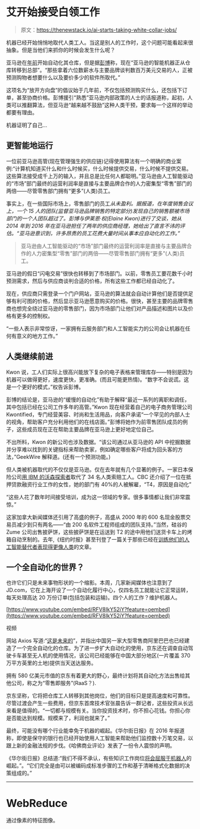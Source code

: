 # 艾开始接受白领工作

> 原文：<https://thenewstack.io/ai-starts-taking-white-collar-jobs/>

机器已经开始悄悄地取代人类工人。当这是别人的工作时，这个问题可能看起来很抽象。但是当他们来抓你的时候会发生什么呢？

亚马逊在[年前](https://thenewstack.io/amazons-amazing-army-robots/)开始自动化其仓库，但是据[彭博](https://www.bloomberg.com/news/articles/2018-06-13/amazon-s-clever-machines-are-moving-from-the-warehouse-to-headquarters)称，现在“亚马逊的智能机器正从仓库转移到总部”。“那些拿着六位数薪水与主要品牌谈判数百万美元交易的人，正被预测购物者想要什么以及要价多少的软件所取代。”

这项名为“放开方向盘”的倡议始于几年前，不仅包括预测购买什么，还包括下订单，甚至协商价格。彭博援引“熟悉”亚马逊内部政策的人士的话报道称，起初，人类可以推翻算法，但亚马逊“越来越不鼓励”这种人类干预，要求每一个这样的举动都要有理由。

机器证明了自己…

## 更智能地运行

一位前亚马逊高管(现在管理强生的供应链)记得使用算法有一个明确的商业案例:“计算机知道买什么和什么时候买，什么时候提供交易，什么时候不提供交易。这些算法接受成千上万的输入，并且总是比任何人都聪明。”亚马逊由人工智能驱动的“市场”部门最终的运营利润率是直接与主要品牌合作的人力密集型“零售”部门的两倍——尽管零售部门拥有“更多”(人类)员工。

事实上，在一些国际市场上，零售部门的员工*从未盈利。据报道，在年度销售会议上，一个 15 人的团队(监督亚马逊品牌销售的特定部分)发现自己的销售额被市场部门的一个人团队超过了。彭博与伊莱恩·权(Elaine Kwon)进行了交谈，她从 2014 年到 2016 年在亚马逊担任了两年的供应商经理，她给出了直言不讳的评估。“亚马逊意识到，许多昂贵的员工花费大量时间从事本应自动化的工作。”*

> 亚马逊由人工智能驱动的“市场”部门最终的运营利润率是直接与主要品牌合作的人力密集型“零售”部门的两倍——尽管零售部门拥有“更多”(人类)员工。

亚马逊的假日“闪电交易”很快也转移到了市场部门。以前，零售员工要花数千小时预测需求，然后与供应商谈判合适的价格，所有这些工作都已经自动化了。

现在，供应商只需登录一个门户网站，亚马逊的算法就会自动计算他们是否提供足够有利可图的价格，然后显示亚马逊愿意购买的价格。很快，甚至主要的品牌零售商也想完全绕过亚马逊的零售部门，因为市场部门让他们对产品描述和图片以及价格有更多的控制权。

“一些人表示非常惊讶，一家拥有云服务部门和人工智能实力的公司会让机器在任何有意义的地方工作。”

## 人类继续前进

Kwon 说，工人们实际上很高兴能放下复杂的电子表格来管理库存——特别是因为机器可以做得更好，速度更快，更准确。(而且可能更热情)。“数字不会说谎。这是一个更好的模式，”权告诉彭博。

彭博的结论是，亚马逊的“缓慢的自动化”有助于解释“最近一系列的离职和调任，其中包括已经在公司工作多年的高管。”Kwon 现在经营着自己的电子商务管理公司 Kwontified，专门经营美容、时尚和生活用品，向客户承诺“一个罕见的内部人士的视角，帮助客户充分利用他们的在线店面。”彭博将她作为前零售团队成员的例子，这些成员现在正在帮助主要品牌在亚马逊上更好地定位自己。

不出所料，Kwon 的新公司也涉及数据。“该公司通过从亚马逊的 API 中挖掘数据并分享难以找到的关键指标来帮助卖家，例如确定哪些客户将成为回头客的方法，”GeekWire 解释道。(还有一个预测功能。)

但人类被机器取代的不仅仅是亚马逊。仅在去年就有几个显著的例子。一家日本保险公司[用 IBM 的沃森探索者](https://qz.com/875491/japanese-white-collar-workers-are-already-being-replaced-by-artificial-intelligence/)取代了 34 名人类索赔工人。CBC 还介绍了一位在抵押贷款融资行业工作的女性，她的部门有 40%的人被解雇，“T4，原因是自动化”

“这些人花了数年时间接受培训，成为这一领域的专家。很多事情都让我们非常震惊。”

这家加拿大新闻媒体还引用了高盛的例子，高盛从 2000 年的 600 名现金股票交易员减少到只有两名——“由 200 名软件工程师组成的团队支持。”当然，硅谷的 Zume 公司出售披萨饼，这些披萨饼是在运送到 T2 的途中用他们送货卡车上的烤箱自动烹制的。去年,《纽约时报》甚至刊登了一篇关于那些已经在[训练他们的人工智能替代者表现得更像人类](https://www.nytimes.com/2017/04/28/technology/meet-the-people-who-train-the-robots-to-do-their-own-jobs.html?_r=2)的文章。

## 一个全自动化的世界？

也许它们只是未来事物形状的一个缩影。本周，几家新闻媒体也注意到了 JD.com，它在上海开设了一个自动化履行中心，仅四名员工就能让它正常运转，每天处理高达 20 万份订单(包括包装和运输)。四个人的工作？维护机器人。

[https://www.youtube.com/embed/RFV8IkY52iY?feature=oembed](https://www.youtube.com/embed/RFV8IkY52iY?feature=oembed)

视频

网站 Axios 写道:“[这是未来的](https://www.axios.com/china-jd-warehouse-jobs-4-employees-shanghai-d19f5cf1-f35b-4024-8783-2ba79a573405.html)”，并指出中国另一家大型零售商阿里巴巴也已经建造了一个完全自动化的仓库。为了进一步扩大自动化的使用，京东还在调查自动驾驶卡车甚至无人机的使用情况，该公司已经能够在中国大部分地区(一片覆盖 370 万平方英里的土地)提供当天送达服务。

拥有 580 亿美元市值的京东有着更大的野心，最终计划将其自动化方法出售给其他公司，称之为“零售即服务”(RaaS？).

京东坚称，它将把仓库工人转移到其他岗位，他们的目标只是提高速度和可靠性。尽管过渡会产生一些费用，但京东首席技术官张晨告诉一群记者，这些投资从长远来看是值得的。“一切都与规模有关。当你投资技术时，你不担心花钱。你担心你是否能达到规模。规模来了，利润也就来了。”

最终，可能没有哪个行业能幸免于机器的崛起。《华尔街日报》在 2016 年报道称，即使是保守的银行也已经开始使用人工智能来帮助他们监控数十万笔交易，以跟上新的金融法规的步伐。《哈佛商业评论》发表了一份令人震惊的声明。

《华尔街日报》总结道:“我们不得不承认，有些知识工作岗位[将会屈服于机器人](https://hbr.org/2016/06/the-knowledge-jobs-most-likely-to-be-automated)的崛起。”。“它们完全是由可以被编码成标准步骤的工作和基于清晰格式化数据的决策组成的。”

* * *

# WebReduce

通过像素的特征图像。

<svg xmlns:xlink="http://www.w3.org/1999/xlink" viewBox="0 0 68 31" version="1.1"><title>Group</title> <desc>Created with Sketch.</desc></svg>